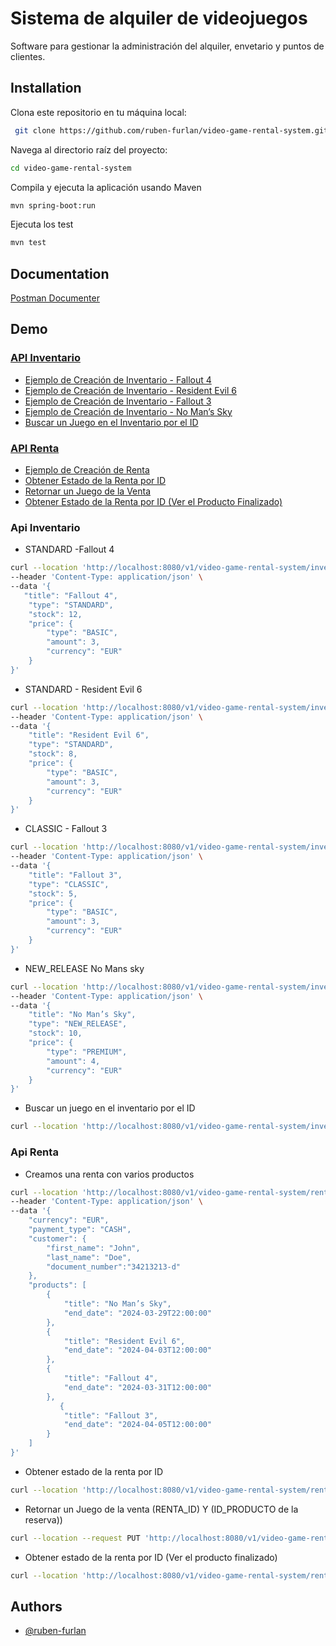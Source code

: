 
# Sistema de alquiler de videojuegos

Software para gestionar la administración del alquiler, envetario y puntos de clientes.





## Installation

Clona este repositorio en tu máquina local:

```bash
 git clone https://github.com/ruben-furlan/video-game-rental-system.git
```
    
Navega al directorio raíz del proyecto:

```bash
cd video-game-rental-system
```

Compila y ejecuta la aplicación usando Maven

```bash
mvn spring-boot:run
```

Ejecuta los test


```bash
mvn test
```


## Documentation

[Postman Documenter](https://documenter.getpostman.com/view/5508639/2sA35G4hCs#intro)







## Demo

### [API Inventario](#api-inventario-1)
- [Ejemplo de Creación de Inventario - Fallout 4](#ejemplo-de-creación-de-inventario---fallout-4)
- [Ejemplo de Creación de Inventario - Resident Evil 6](#ejemplo-de-creación-de-inventario---resident-evil-6)
- [Ejemplo de Creación de Inventario - Fallout 3](#ejemplo-de-creación-de-inventario---fallout-3)
- [Ejemplo de Creación de Inventario - No Man’s Sky](#ejemplo-de-creación-de-inventario---no-mans-sky)
- [Buscar un Juego en el Inventario por el ID](#buscar-un-juego-en-el-inventario-por-el-id)

### [API Renta](#api-renta)
- [Ejemplo de Creación de Renta](#ejemplo-de-creación-de-renta)
- [Obtener Estado de la Renta por ID](#obtener-estado-de-la-renta-por-id)
- [Retornar un Juego de la Venta](#retornar-un-juego-de-la-venta)
- [Obtener Estado de la Renta por ID (Ver el Producto Finalizado)](#obtener-estado-de-la-renta-por-id-ver-el-producto-finalizado)






### Api Inventario
- STANDARD -Fallout 4
```bash
curl --location 'http://localhost:8080/v1/video-game-rental-system/inventory' \
--header 'Content-Type: application/json' \
--data '{
   "title": "Fallout 4",
    "type": "STANDARD",
    "stock": 12,
    "price": {
        "type": "BASIC",
        "amount": 3,
        "currency": "EUR"
    }
}'
```
- STANDARD - Resident Evil 6
```bash
curl --location 'http://localhost:8080/v1/video-game-rental-system/inventory' \
--header 'Content-Type: application/json' \
--data '{
    "title": "Resident Evil 6",
    "type": "STANDARD",
    "stock": 8,
    "price": {
        "type": "BASIC",
        "amount": 3,
        "currency": "EUR"
    }
}'
```
- CLASSIC - Fallout 3
```bash
curl --location 'http://localhost:8080/v1/video-game-rental-system/inventory' \
--header 'Content-Type: application/json' \
--data '{
    "title": "Fallout 3",
    "type": "CLASSIC",
    "stock": 5,
    "price": {
        "type": "BASIC",
        "amount": 3,
        "currency": "EUR"
    }
}'
```
- NEW_RELEASE No Mans sky
```bash
curl --location 'http://localhost:8080/v1/video-game-rental-system/inventory' \
--header 'Content-Type: application/json' \
--data '{
    "title": "No Man’s Sky",
    "type": "NEW_RELEASE",
    "stock": 10,
    "price": {
        "type": "PREMIUM",
        "amount": 4,
        "currency": "EUR"
    }
}'
```

- Buscar un  juego en el inventario por el ID
```bash
curl --location 'http://localhost:8080/v1/video-game-rental-system/inventory/1'
```

### Api Renta
- Creamos una renta con varios productos
```bash
curl --location 'http://localhost:8080/v1/video-game-rental-system/rental' \
--header 'Content-Type: application/json' \
--data '{
    "currency": "EUR",
    "payment_type": "CASH",
    "customer": {
        "first_name": "John",
        "last_name": "Doe",
        "document_number":"34213213-d"
    },
    "products": [
        {
            "title": "No Man’s Sky",
            "end_date": "2024-03-29T22:00:00"
        },
        {
            "title": "Resident Evil 6",
            "end_date": "2024-04-03T12:00:00"
        },
        {
            "title": "Fallout 4",
            "end_date": "2024-03-31T12:00:00"
        },
           {
            "title": "Fallout 3",
            "end_date": "2024-04-05T12:00:00"
        }
    ]
}'
```

- Obtener estado de la renta por ID

```bash
curl --location 'http://localhost:8080/v1/video-game-rental-system/rental/1'
```


- Retornar un Juego de la venta (RENTA_ID) Y (ID_PRODUCTO de la reserva))

```bash
curl --location --request PUT 'http://localhost:8080/v1/video-game-rental-system/rental/1/hand-back/game?product_id=4'
```

- Obtener estado de la renta por ID (Ver el producto finalizado)

```bash
curl --location 'http://localhost:8080/v1/video-game-rental-system/rental/1'
```


## Authors

- [@ruben-furlan](https://github.com/ruben-furlan)

